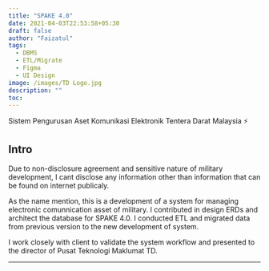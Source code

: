 ```yaml
---
title: "SPAKE 4.0"
date: 2021-04-03T22:53:58+05:30
draft: false
author: "Faizatul"
tags:
  - DBMS
  - ETL/Migrate
  - Figma
  - UI Design
image: /images/TD Logo.jpg
description: ""
toc: 
---
```


Sistem Pengurusan Aset Komunikasi Elektronik Tentera Darat Malaysia :zap:

## Intro

Due to non-disclosure agreement and sensitive nature of military development, I cant disclose any information other than information that can be found on internet publicaly.

As the name mention, this is a development of a system for managing electronic comunnication asset of military. I contributed in design ERDs and architect the database for SPAKE 4.0. I conducted ETL and migrated data from previous version to the new development of system. 

I work closely with client to validate the system workflow and presented to the director of Pusat Teknologi Maklumat TD.

<hr>